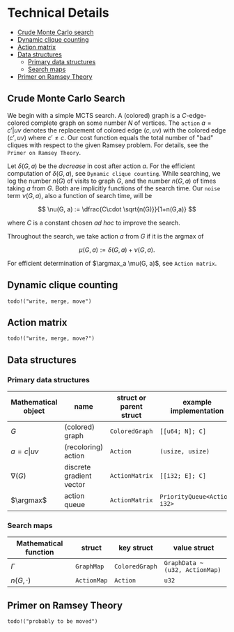 # Technical Details

- [Crude Monte Carlo search](#crude-monte-carlo-search)
- [Dynamic clique counting](#dynamic-clique-counting)
- [Action matrix](#action-matrix)
- [Data structures](#data-structures)
    - [Primary data structures](#primary-data-structures)
    - [Search maps](#search-maps)
- [Primer on Ramsey Theory](#primer-on-ramsey-theory)


## Crude Monte Carlo Search

We begin with a simple MCTS search.
A (colored) graph is a $C$-edge-colored complete graph on some number $N$ of vertices.
The `action` $a = c'\vert uv$ denotes the replacement of colored edge $(c, uv)$ with the colored edge $(c', uv)$ where $c' \neq c$.
Our cost function equals the total number of "bad" cliques with respect to the given Ramsey problem.
For details, see the `Primer on Ramsey Theory`.

Let $\delta(G, a)$ be the *decrease* in cost after action $a$.
For the efficient computation of $\delta(G, a)$, see `Dynamic clique counting`.
While searching, we log the number $n(G)$ of visits to graph $G$, and the number $n(G, a)$ of times taking $a$ from $G$.
Both are implicitly functions of the search time.
Our `noise` term $\nu(G, a)$, also a function of search time, will be

$$
\nu(G, a) := \dfrac{C\cdot \sqrt{n(G)}}{1+n(G,a)}
$$

where $C$ is a constant chosen *ad hoc* to improve the search.

Throughout the search, we take action $a$ from $G$ if it is the argmax of

$$
\mu(G, a) := \delta(G, a) + \nu(G, a).
$$

For efficient determination of $\argmax_a \mu(G, a)$, see `Action matrix`.

## Dynamic clique counting

`todo!("write, merge, move")`

## Action matrix

`todo!("write, merge, move?")`

## Data structures

### Primary data structures

Mathematical object | name | struct or parent struct | example implementation
---|---|---|--|
$G$ | (colored) graph | `ColoredGraph` | `[[u64; N]; C]`
$a = c\vert uv$ | (recoloring) action | `Action` | `(usize, usize)`
$\nabla(G)$ | discrete gradient vector | `ActionMatrix` | `[[i32; E]; C]`
$\argmax$ | action queue | `ActionMatrix` | `PriorityQueue<Action, i32>`

### Search maps

Mathematical function | struct | key struct | value struct
---|---|---|---
$\Gamma$ | `GraphMap` | `ColoredGraph` | `GraphData ~ (u32, ActionMap)`
$n(G, \cdot)$ | `ActionMap` | `Action` | `u32`

## Primer on Ramsey Theory

`todo!("probably to be moved")`